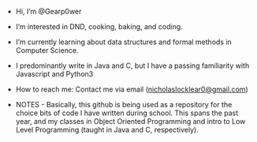 - Hi, I’m @Gearp0wer
- I’m interested in DND, cooking, baking, and coding.
- I’m currently learning about data structures and formal methods in Computer Science.
- I predominantly write in Java and C, but I have a passing familiarity with Javascript and Python3
- How to reach me: Contact me via email (nicholaslocklear0@gmail.com)

- NOTES -
Basically, this github is being used as a repository for the choice bits of code I have written during school. 
This spans the past year, and my classes in Object Oriented Programming and intro to Low Level Programming (taught in Java and C, respectively).
